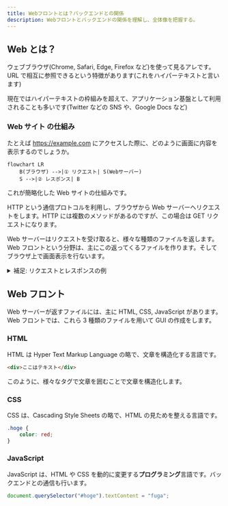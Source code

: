 ```yaml
---
title: Webフロントとは？バックエンドとの関係
description: Webフロントとバックエンドの関係を理解し、全体像を把握する。
---
```


## Web とは？

ウェブブラウザ(Chrome, Safari, Edge, Firefox など)を使って見るアレです。URL で相互に参照できるという特徴があります(これをハイパーテキストと言います)

現在ではハイパーテキストの枠組みを超えて、アプリケーション基盤として利用されることも多いです(Twitter などの SNS や、Google Docs など)

### Web サイト の仕組み

たとえば https://example.com にアクセスした際に、どのように画面に内容を表示するのでしょうか。

```mermaid
flowchart LR
    B(ブラウザ) -->|① リクエスト| S(Webサーバー)
    S -->|② レスポンス| B
```

これが簡略化した Web サイトの仕組みです。

HTTP という通信プロトコルを利用し、ブラウザから Web サーバーへリクエストをします。HTTP には複数のメソッドがあるのですが、この場合は GET リクエストになります。

Web サーバーはリクエストを受け取ると、様々な種類のファイルを返します。Web フロントという分野は、主にこの返ってくるファイルを作ります。そしてブラウザ上で画面表示を行ないます。

<details>
<summary>補足: リクエストとレスポンスの例</summary>

:::tip[補足]
一例ですが、リクエストとレスポンスは以下のようになっています。

```http title="リクエスト"
GET / HTTP/2
Host: example.com
user-agent: curl/7.81.0
accept: */*
```

```http title="レスポンス"
HTTP/2 200
age: 411227
cache-control: max-age=604800
content-type: text/html; charset=UTF-8
date: Sun, 12 May 2024 06:23:35 GMT
etag: "3147526947+ident"
expires: Sun, 19 May 2024 06:23:35 GMT
last-modified: Thu, 17 Oct 2019 07:18:26 GMT
server: ECAcc (sac/2545)
vary: Accept-Encoding
x-cache: HIT
content-length: 1256

<!doctype html>
<html>
<head>
    <title>Example Domain</title>

    <meta charset="utf-8" />
    <meta http-equiv="Content-type" content="text/html; charset=utf-8" />
    <meta name="viewport" content="width=device-width, initial-scale=1" />
    <style type="text/css">
    body {
        background-color: #f0f0f2;
        margin: 0;
        padding: 0;
        font-family: -apple-system, system-ui, BlinkMacSystemFont, "Segoe UI", "Open Sans", "Helvetica Neue", Helvetica, Arial, sans-serif;

    }
    div {
        width: 600px;
        margin: 5em auto;
        padding: 2em;
        background-color: #fdfdff;
        border-radius: 0.5em;
        box-shadow: 2px 3px 7px 2px rgba(0,0,0,0.02);
    }
    a:link, a:visited {
        color: #38488f;
        text-decoration: none;
    }
    @media (max-width: 700px) {
        div {
            margin: 0 auto;
            width: auto;
        }
    }
    </style>
</head>

<body>
<div>
    <h1>Example Domain</h1>
    <p>This domain is for use in illustrative examples in documents. You may use this
    domain in literature without prior coordination or asking for permission.</p>
    <p><a href="https://www.iana.org/domains/example">More information...</a></p>
</div>
</body>
</html>
```

:::

</details>

## Web フロント

Web サーバーが返すファイルには、主に HTML, CSS, JavaScript があります。Web フロントでは、これら 3 種類のファイルを用いて GUI の作成をします。

### HTML

HTML は Hyper Text Markup Language の略で、文章を構造化する言語です。

```html
<div>ここはテキスト</div>
```

このように、様々なタグで文章を囲むことで文章を構造化します。

### CSS

CSS は、Cascading Style Sheets の略で、HTML の見ためを整える言語です。

```css
.hoge {
    color: red;
}
```

### JavaScript

JavaScript は、HTML や CSS を動的に変更する**プログラミング**言語です。バックエンドとの通信も行います。

```js
document.querySelector("#hoge").textContent = "fuga";
```
